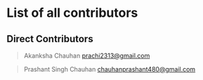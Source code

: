 # List of all contributors

## Direct Contributors

> Akanksha Chauhan <prachi2313@gmail.com>

> Prashant Singh Chauhan <chauhanprashant480@gmail.com>
